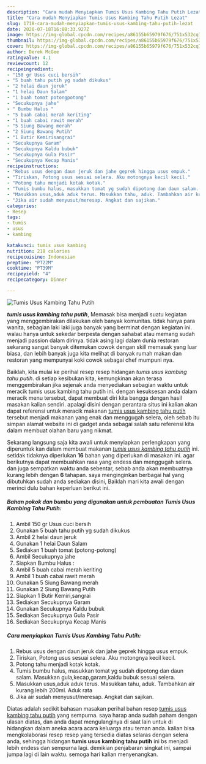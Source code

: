 ```yaml
---
description: "Cara mudah Menyiapkan Tumis Usus Kambing Tahu Putih Lezat"
title: "Cara mudah Menyiapkan Tumis Usus Kambing Tahu Putih Lezat"
slug: 1718-cara-mudah-menyiapkan-tumis-usus-kambing-tahu-putih-lezat
date: 2020-07-18T16:08:33.927Z
image: https://img-global.cpcdn.com/recipes/a86155b65979f676/751x532cq70/tumis-usus-kambing-tahu-putih-foto-resep-utama.jpg
thumbnail: https://img-global.cpcdn.com/recipes/a86155b65979f676/751x532cq70/tumis-usus-kambing-tahu-putih-foto-resep-utama.jpg
cover: https://img-global.cpcdn.com/recipes/a86155b65979f676/751x532cq70/tumis-usus-kambing-tahu-putih-foto-resep-utama.jpg
author: Derek McGee
ratingvalue: 4.1
reviewcount: 12
recipeingredient:
- "150 gr Usus cuci bersih"
- "5 buah tahu putih yg sudah dikukus"
- "2 helai daun jeruk"
- "1 helai Daun Salam"
- "1 buah tomat potongpotong"
- "Secukupnya jahe"
- " Bumbu Halus "
- "5 buah cabai merah keriting"
- "1 buah cabai rawit merah"
- "5 Siung Bawang merah"
- "2 Siung Bawang Putih"
- "1 Butir Kemirisangrai"
- "Secukupnya Garam"
- "Secukupnya Kaldu bubuk"
- "Secukupnya Gula Pasir"
- "Secukupnya Kecap Manis"
recipeinstructions:
- "Rebus usus dengan daun jeruk dan jahe geprek hingga usus empuk."
- "Tiriskan, Potong usus sesuai selera. Aku motongnya kecil kecil."
- "Potong tahu menjadi kotak kotak."
- "Tumis bumbu halus, masukkan tomat yg sudah dipotong dan daun salam. Masukkan gula,kecap,garam,kaldu bubuk sesuai selera."
- "Masukkan usus,aduk aduk terus. Masukkan tahu, aduk. Tambahkan air kurang lebih 200ml. Aduk rata"
- "Jika air sudah menyusut/meresap. Angkat dan sajikan."
categories:
- Resep
tags:
- tumis
- usus
- kambing

katakunci: tumis usus kambing 
nutrition: 218 calories
recipecuisine: Indonesian
preptime: "PT22M"
cooktime: "PT39M"
recipeyield: "4"
recipecategory: Dinner

---
```



![Tumis Usus Kambing Tahu Putih](https://img-global.cpcdn.com/recipes/a86155b65979f676/751x532cq70/tumis-usus-kambing-tahu-putih-foto-resep-utama.jpg)

<b><i>tumis usus kambing tahu putih</i></b>, Memasak bisa menjadi suatu kegiatan yang menggembirakan dilakukan oleh banyak komunitas. tidak hanya para wanita, sebagian laki laki juga banyak yang berminat dengan kegiatan ini. walau hanya untuk sekedar berpesta dengan sahabat atau memang sudah menjadi passion dalam dirinya. tidak asing lagi dalam dunia restoran sekarang sangat banyak ditemukan cowok dengan skill memasak yang luar biasa, dan lebih banyak juga kita melihat di banyak rumah makan dan restoran yang mempunyai koki cowok sebagai chef mumpuni nya.

Baiklah, kita mulai ke perihal resep resep hidangan <i>tumis usus kambing tahu putih</i>. di setiap kesibukan kita, kemungkinan akan terasa menggembirakan jika sejenak anda menyediakan sebagian waktu untuk meracik tumis usus kambing tahu putih ini. dengan kesuksesan anda dalam meracik menu tersebut, dapat membuat diri kita bangga dengan hasil masakan kalian sendiri. apalagi disini dengan perantara situs ini kalian akan dapat referensi untuk meracik makanan <u>tumis usus kambing tahu putih</u> tersebut menjadi makanan yang enak dan menggugah selera, oleh sebab itu simpan alamat website ini di gadget anda sebagai salah satu referensi kita dalam membuat olahan baru yang nikmat.




Sekarang langsung saja kita awali untuk menyiapkan perlengkapan yang diperuntuk kan dalam membuat makanan <u><i>tumis usus kambing tahu putih</i></u> ini. setidak tidaknya diperlukan <b>16</b> bahan yang diperlukan di masakan ini. agar berikutnya dapat membuahkan rasa yang endess dan menggugah selera. dan juga sempatkan waktu anda sebentar, sebab anda akan membuatnya kurang lebih dengan <b>6</b> tahapan. saya menginginkan berbagai hal yang dibutuhkan sudah anda sediakan disini, Baiklah mari kita awali dengan merinci dulu bahan keperluan berikut ini.

<!--inarticleads1-->

##### Bahan pokok dan bumbu yang digunakan untuk pembuatan Tumis Usus Kambing Tahu Putih:

1. Ambil 150 gr Usus cuci bersih
1. Gunakan 5 buah tahu putih yg sudah dikukus
1. Ambil 2 helai daun jeruk
1. Gunakan 1 helai Daun Salam
1. Sediakan 1 buah tomat (potong-potong)
1. Ambil Secukupnya jahe
1. Siapkan  Bumbu Halus :
1. Ambil 5 buah cabai merah keriting
1. Ambil 1 buah cabai rawit merah
1. Gunakan 5 Siung Bawang merah
1. Gunakan 2 Siung Bawang Putih
1. Siapkan 1 Butir Kemiri,sangrai
1. Sediakan Secukupnya Garam
1. Gunakan Secukupnya Kaldu bubuk
1. Sediakan Secukupnya Gula Pasir
1. Sediakan Secukupnya Kecap Manis




<!--inarticleads2-->

##### Cara menyiapkan Tumis Usus Kambing Tahu Putih:

1. Rebus usus dengan daun jeruk dan jahe geprek hingga usus empuk.
1. Tiriskan, Potong usus sesuai selera. Aku motongnya kecil kecil.
1. Potong tahu menjadi kotak kotak.
1. Tumis bumbu halus, masukkan tomat yg sudah dipotong dan daun salam. Masukkan gula,kecap,garam,kaldu bubuk sesuai selera.
1. Masukkan usus,aduk aduk terus. Masukkan tahu, aduk. Tambahkan air kurang lebih 200ml. Aduk rata
1. Jika air sudah menyusut/meresap. Angkat dan sajikan.




Diatas adalah sedikit bahasan masakan perihal bahan resep <u>tumis usus kambing tahu putih</u> yang sempurna. saya harap anda sudah paham dengan ulasan diatas, dan anda dapat mengulanginya di saat lain untuk di hidangkan dalam aneka acara acara keluarga atau teman anda. kalian bisa mengkolaborasi resep resep yang tersedia diatas selaras dengan selera anda, sehingga hidangan <b>tumis usus kambing tahu putih</b> ini bs menjadi lebih endess dan sempurna lagi. demikian penjabaran singkat ini, sampai jumpa lagi di lain waktu. semoga hari kalian menyenangkan.
